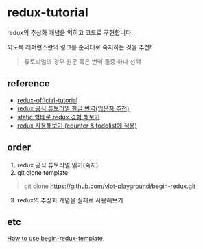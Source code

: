 # redux-tutorial

redux의 추상화 개념을 익히고 코드로 구현합니다.


되도록 레퍼런스란의 링크를 순서대로 숙지하는 것을 추천!

>튜토리얼의 경우 원문 혹은 번역 둘중 하나 선택

## reference

- [redux-official-tutorial](https://redux.js.org/introduction/getting-started)
- [redux 공식 튜토리얼 한글 번역(입문자 추천)](https://deminoth.github.io/redux/)
- [static 형태로 redux 경험 해보기](https://velopert.com/3528)
- [redux 사용해보기 (counter & todolist에 적용)](https://velopert.com/3533)

## order

1. redux 공식 튜토리얼 읽기(숙지)
2. git clone template
> git clone https://github.com/vlpt-playground/begin-redux.git
3. redux의 추상화 개념을 실제로 사용해보기 


## etc

[How to use begin-redux-template](https://github.com/liante0904/begin-redux/blob/redux/HOWTOUSE.md)